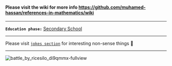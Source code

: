 #### Please visit the wiki for more info https://github.com/muhamed-hassan/references-in-mathematics/wiki

***

**`Education phase:`** [Secondary School](https://en.wikipedia.org/wiki/Secondary_school)

***

Please visit [`jokes section`](https://github.com/muhamed-hassan/references-in-mathematics/wiki/Jokes-section) for interesting non-sense things 🤣

***

![battle_by_ricesilo_di9qmmx-fullview](https://github.com/user-attachments/assets/224c672e-d046-4780-beee-6e98aec1f0d8)

